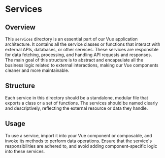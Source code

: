 # Services

## Overview

This `services` directory is an essential part of our Vue application architecture. It contains all the service classes or functions that interact with external APIs, databases, or other services. These services are responsible for data fetching, processing, and handling API requests and responses. The main goal of this structure is to abstract and encapsulate all the business logic related to external interactions, making our Vue components cleaner and more maintainable.

## Structure

Each service in this directory should be a standalone, modular file that exports a class or a set of functions. The services should be named clearly and descriptively, reflecting the external resource or data they handle.

## Usage

To use a service, import it into your Vue component or composable, and invoke its methods to perform data operations. Ensure that the service's responsibilities are adhered to, and avoid adding component-specific logic into these services.
